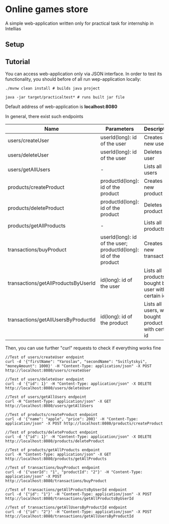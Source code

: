 # Online games store

A simple web-application written only for practical task for internship in Intellias

## Setup


## Tutorial

You can access web-application only via JSON interface.
In order to test its functionality, you should before of all run wep-application locally:

```
./mvnw clean install # builds java project

java -jar target/practicaltest* # runs built jar file
```

Default address of web-application is **localhost:8080**

In general, there exist such endpoints

| Name | Parameters | Description
|------|-------------|------------
|users/createUser| userId(long): id of the user |Creates new user
|users/deleteUser| userId(long): id of the user |Deletes user
|users/getAllUsers| - |Lists all users
|products/createProduct| productId(long): id of the product |Creates new product
|products/deleteProduct| productId(long): id of the product |Deletes product
|products/getAllProducts| - |Lists all products
|transactions/buyProduct| userId(long): id of the user; productId(long): id of the product |Creates new transaction
|transactions/getAllProductsByUserId| id(long): id of the user |Lists all products, bought by user with certain id
|transactions/getAllUsersByProductId| id(long): id of the product |Lists all users, who bought product with certain id

Then, you can use further "curl" requests to check if everything works fine 

```
//Test of users/createUser endpoint
curl -d '{"firstName": "Yaroslav", "secondName": "Svitlytskyi", "moneyAmount": 1000}' -H "Content-Type: application/json" -X POST http://localhost:8080/users/createUser

//Test of users/deleteUser endpoint
curl -d '{"id": 1}' -H "Content-Type: application/json" -X DELETE http://localhost:8080/users/deleteUser

//Test of users/getAllUsers endpoint
curl -H "Content-Type: application/json" -X GET http://localhost:8080/users/getAllUsers

//Test of products/createProduct endpoint
curl -d '{"name": "apple", "price": 200}' -H "Content-Type: application/json" -X POST http://localhost:8080/products/createProduct

//Test of products/deleteProduct endpoint
curl -d '{"id": 1}' -H "Content-Type: application/json" -X DELETE http://localhost:8080/products/deleteProduct

//Test of products/getAllProducts endpoint
curl -H "Content-Type: application/json" -X GET http://localhost:8080/products/getAllProducts

//Test of transactions/buyProduct endpoint
curl -d '{"userId": "1", "productId": "2"}' -H "Content-Type: application/json" -X POST http://localhost:8080/transactions/buyProduct

//Test of transactions/getAllProductsByUserId endpoint
curl -d '{"id": "1"}' -H "Content-Type: application/json" -X POST http://localhost:8080/transactions/getAllProductsByUserId

//Test of transactions/getAllUsersByProductId endpoint
curl -d '{"id": "2"}' -H "Content-Type: application/json" -X POST http://localhost:8080/transactions/getAllUsersByProductId
```